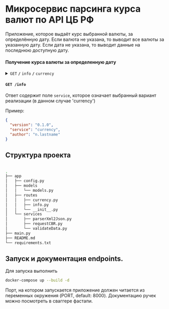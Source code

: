 # Микросервис парсинга курса валют по API ЦБ РФ

Приложение, которое выдаёт курс выбранной валюты, за определённую дату. Если валюта не указана, то выводит все валюты за указанную дату. Если дата не указана, то выводит данные на последнюю доступную дату.

#### Получение курса валюты за определенную дату

<details>
 <summary><code>GET</code> <code><b>/</b></code> <code>info</code> <code><b>/</b></code> <code>currency</code></summary>

##### Parameters

> | name     | type     | data type | example    | description                 |
> |----------|----------|-----------|------------|-----------------------------|
> | currency | optional | string    | USD        | Валюта в стандарте ISO 4217. Если параметр не передан, вывести все доступные ЦБРФ валюты и их курс к рублю. |
> | date     | optional | string    | 2016-01-06 | Дата в формате YYYY-MM-DD   |

##### Example output

```json
{
  "service": "currency",
  "data": {
    "USD": 33.4013, // :)
    ...
  },
}
```

</details>

#### `GET /info`

Ответ содержит поле `service`, которое означает выбранный вариант реализации (в данном случае 'currency')

Пример:

```json
{
  "version": "0.1.0",
  "service": "currency",
  "author": "n.lastname"
}
```


## Структура проекта

```bash

.
├── app
│   ├── config.py
│   ├── models
│   │   └── models.py
│   ├── routes
│   │   ├── currency.py
│   │   ├── info.py
│   │   └── __init__.py
│   └── services
│       ├── parserXml2Json.py
│       ├── requestCBR.py
│       └── validateData.py
├── main.py
├── README.md
└── requirements.txt


```

## Запуск и документация endpoints.

Для запуска выполнить

```bash
docker-compose up --build -d
```

        
Порт, на котором запускается приложение должен читается из переменных окружения (PORT, default: 8000).
Документацию ручек можно посмотреть в сваггере фастапи.
